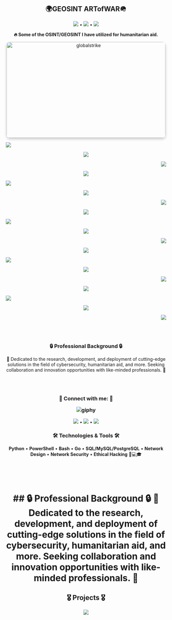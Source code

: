 <h2 align="center">🌍GEOSINT ARTofWAR🪖</h2>


<p align="center">
  <a href="https://github.com/TreadSoftly"><img src="https://img.shields.io/badge/GitHub-100000?style=for-the-badge&logo=github&logoColor=white"></a> •
  <a href="https://linkedin.com/in/raydraleaus/"><img src="https://img.shields.io/badge/LinkedIn-0077B5?style=for-the-badge&logo=linkedin&logoColor=white"></a> •
  <a href="https://discord.gg/zw5fsRM9"><img src="https://img.shields.io/badge/Discord-7289DA?style=for-the-badge&logo=discord&logoColor=white"></a>
</p>


<p align="center"><strong>🔥 Some of the OSINT/GEOSINT I have utilized for humanitarian aid.</strong></p>



<p align="center">
  <img src="https://github.com/TreadSoftly/Projects/assets/121847455/995c1191-709a-44d7-910e-2b57ccb09a12" alt="globalstrike" width="500" height="300" style="border-radius: 10px; box-shadow: 0 4px 8px 0 rgba(0, 0, 0, 0.2);">
</p>


<p align="left"><img src="https://github.com/TreadSoftly/Projects/assets/121847455/33e8d2ed-1882-474f-9536-0e9cdfb7819a"></p>
<p align="center"><img src="https://github.com/TreadSoftly/Projects/assets/121847455/3baed55c-69b4-49dc-add2-acb269cb8956"></p>
<p align="right"><img src="https://github.com/TreadSoftly/Projects/assets/121847455/bb63e448-8013-46de-a8b6-e132c26b62cf"></p>
<p align="center"><img src="https://github.com/TreadSoftly/Projects/assets/121847455/757162cb-fec6-493f-a205-69ba8a202d94"></p>
<p align="left"><img src="https://github.com/TreadSoftly/Projects/assets/121847455/7d11d269-837d-448a-b512-95d37a5130ed"></p>
<p align="center"><img src="https://github.com/TreadSoftly/Projects/assets/121847455/02132fd9-016e-4865-af28-e6d84c558bfb"></p>
<p align="right"><img src="https://github.com/TreadSoftly/Projects/assets/121847455/6b5cd520-561a-48e5-a8fa-bacc3467773f"></p>
<p align="center"><img src="https://github.com/TreadSoftly/Projects/assets/121847455/a4a65ad0-00f0-4ebd-bb31-845379951917"></p>
<p align="left"><img src="https://github.com/TreadSoftly/Projects/assets/121847455/3a620497-78d6-4d8e-86ac-4399083db1bf"></p>
<p align="center"><img src="https://github.com/TreadSoftly/Projects/assets/121847455/fce60123-8ef7-4635-ae5e-8179fbf73a92"></p>
<p align="right"><img src="https://github.com/TreadSoftly/Projects/assets/121847455/5a1f89d5-d185-44e3-b059-236d9600b88e"></p>
<p align="center"><img src="https://github.com/TreadSoftly/Projects/assets/121847455/e75454a3-2334-40bd-b6ca-3857b2d3d4c7"></p>
<p align="left"><img src="https://github.com/TreadSoftly/Projects/assets/121847455/f1199a04-e773-4ef7-a1dd-1a642bd8de2c"></p>
<p align="center"><img src="https://github.com/TreadSoftly/Projects/assets/121847455/7cc6e1ec-3af0-4527-b421-ad3058df31e4"></p>
<p align="right"><img src="https://github.com/TreadSoftly/Projects/assets/121847455/5b54655a-38e9-478a-a4fc-61b0ce78a6d8"></p>
<p align="center"><img src="https://github.com/TreadSoftly/Projects/assets/121847455/84899f22-7730-4bf9-8172-638842a21c6b"></p>
<p align="left"><img src="https://github.com/TreadSoftly/Projects/assets/121847455/ca0d7b37-994c-4fbe-ac6f-d8fbd73cfe4d"></p>
<p align="center"><img src="https://github.com/TreadSoftly/Projects/assets/121847455/f17421e6-497a-4b23-9b0d-e9d7f534bccc"></p>
<p align="right"><img src="https://github.com/TreadSoftly/Projects/assets/121847455/c9d139cf-5bfd-4524-ba95-83fceb6a3a50"></p>

<!-- Additional Images -->

<br>
<br>


<h3 align="center">🔒 Professional Background 🔒</h3>
<p align="center">💼 Dedicated to the research, development, and deployment of cutting-edge solutions in the field of cybersecurity, humanitarian aid, and more. Seeking collaboration and innovation opportunities with like-minded professionals. 💼</p>
<br>
<br>


<h3 align="center">🔗 Connect with me: 🔗

  ![giphy](https://github.com/TreadSoftly/Projects/assets/121847455/c746210c-63fb-4d7e-a48e-944f43115fea)
</h3>

<p align="center">
  <a href="https://github.com/TreadSoftly"><img src="https://img.shields.io/badge/GitHub-100000?style=for-the-badge&logo=github&logoColor=white"></a> •
  <a href="https://linkedin.com/in/raydraleaus/"><img src="https://img.shields.io/badge/LinkedIn-0077B5?style=for-the-badge&logo=linkedin&logoColor=white"></a> •
  <a href="https://discord.gg/zw5fsRM9"><img src="https://img.shields.io/badge/Discord-7289DA?style=for-the-badge&logo=discord&logoColor=white"></a>
</p>

<h3 align="center">🛠️ Technologies & Tools 🛠️</h3>
<p align="center">
  <strong>Python</strong> • <strong>PowerShell</strong> • <strong>Bash</strong> • <strong>Go</strong> • <strong>SQL/MySQL/PostgreSQL</strong> • <strong>Network Design</strong> • <strong>Network Security</strong> • <strong>Ethical Hacking</strong> 🧠💻🎓
</p>
<br>
<br>
<br>



<h1 align="center">
## 🔒 Professional Background 🔒
💼 Dedicated to the research, development, and deployment of cutting-edge solutions in the field of cybersecurity, humanitarian aid, and more. Seeking collaboration and innovation opportunities with like-minded professionals. 💼
</h1>

<h2 align="center">🎖️ Projects 🎖️</h2>
<p align="center">
  <a href="https://github.com/TreadSoftly/Projects"><img src="https://img.shields.io/badge/Projects-Click_Here-green?style=for-the-badge"></a>
</p>


